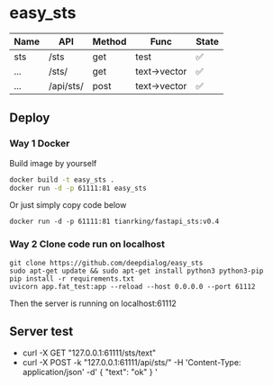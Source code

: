 # easy_sts



|  Name   | API  | Method | Func | State |
|  ----  | ----  | ----  | ----  |----|
| sts  | /sts | get |test| ✅|
| ...  | /sts/ |get|text->vector|✅|
| ...  | /api/sts/ |post|text->vector|✅|

## Deploy

### Way 1 Docker 

Build image by yourself
```bash
docker build -t easy_sts .
docker run -d -p 61111:81 easy_sts
```

Or just simply copy code below
```
docker run -d -p 61111:81 tianrking/fastapi_sts:v0.4
```


### Way 2 Clone code run on localhost

```
git clone https://github.com/deepdialog/easy_sts 
sudo apt-get update && sudo apt-get install python3 python3-pip
pip install -r requirements.txt
uvicorn app.fat_test:app --reload --host 0.0.0.0 --port 61112
```
Then the server is running on localhost:61112

## Server test

- curl -X GET "127.0.0.1:61111/sts/text"
- curl -X POST -k "127.0.0.1:61111/api/sts/" -H 'Content-Type: application/json' -d'
{
    "text": "ok"
}
'
